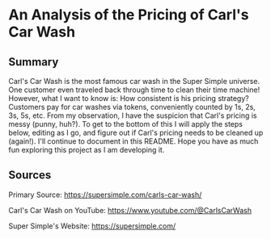 # An Analysis of the Pricing of Carl's Car Wash

## Summary

Carl's Car Wash is the most famous car wash in the Super Simple universe.  One customer even traveled back through time to clean their time machine! However, what I want to know is: How consistent is his pricing strategy? Customers pay for car washes via tokens, conveniently counted by 1s, 2s, 3s, 5s, etc. From my observation, I have the suspicion that Carl's pricing is messy (punny, huh?).  To get to the bottom of this I will apply the steps below, editing as I go, and figure out if Carl's pricing needs to be cleaned up (again!).  I'll continue to document in this README.  Hope you have as much fun exploring this project as I am developing it.


## Sources

Primary Source: https://supersimple.com/carls-car-wash/

Carl's Car Wash on YouTube: https://www.youtube.com/@CarlsCarWash

Super Simple's Website: https://supersimple.com/
